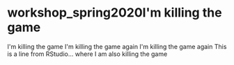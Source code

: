 # workshop_spring2020I'm killing the game
I'm killing the game
I'm killing the game again
I'm killing the game again
This is a line from RStudio... where I am also killing the game